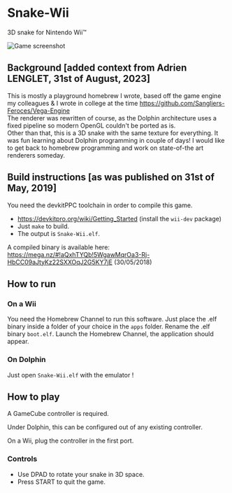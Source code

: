 # Snake-Wii
3D snake for Nintendo Wii™

![Game screenshot](https://i.imgur.com/t9aIhRO.png)

## Background [added context from Adrien LENGLET, 31st of August, 2023]

This is mostly a playground homebrew I wrote, based off the game engine my colleagues & I wrote in college at the time https://github.com/Sangliers-Feroces/Vega-Engine  
The renderer was rewritten of course, as the Dolphin architecture uses a fixed pipeline so modern OpenGL couldn't be ported as is.  
Other than that, this is a 3D snake with the same texture for everything. It was fun learning about Dolphin programming in couple of days! I would like to get back to homebrew programming and work on state-of-the art renderers someday.

## Build instructions [as was published on 31st of May, 2019]

You need the devkitPPC toolchain in order to compile this game.

* https://devkitpro.org/wiki/Getting_Started (install the `wii-dev` package)
* Just `make` to build.
* The output is `Snake-Wii.elf`.

A compiled binary is available here: https://mega.nz/#!aQxhTYQb!5WgawMqrOa3-Rj-HbCC09aJtyKz22SXXOqJ2G5KY7jE (30/05/2018)

## How to run

### On a Wii

You need the Homebrew Channel to run this software. Just place the .elf binary inside a folder of your choice in the `apps` folder. Rename the .elf binary `boot.elf`. Launch the Homebrew Channel, the application should appear.

### On Dolphin

Just open `Snake-Wii.elf` with the emulator !

## How to play

A GameCube controller is required.

Under Dolphin, this can be configured out of any existing controller.

On a Wii, plug the controller in the first port.

### Controls

* Use DPAD to rotate your snake in 3D space.
* Press START to quit the game.
